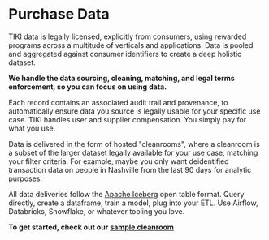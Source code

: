# Purchase Data

TIKI data is legally licensed, explicitly from consumers, using rewarded programs across a multitude of verticals and applications. Data is pooled and aggregated against consumer identifiers to create a deep holistic dataset. 

**We handle the data sourcing, cleaning, matching, and legal terms enforcement, so you can focus on using data.**

Each record contains an associated audit trail and provenance, to automatically ensure data you source is legally usable for your specific use case. TIKI handles user and supplier compensation. You simply pay for what you use. 

Data is delivered in the form of hosted "cleanrooms", where a cleanroom is a subset of the larger dataset legally available for your use case, matching your filter criteria. For example, maybe you only want deidentified transaction data on people in Nashville from the last 90 days for analytic purposes. 

All data deliveries follow the [Apache Iceberg](https://apache.iceberg.org) open table format. Query directly, create a dataframe, train a model, plug into your ETL. Use Airflow, Databricks, Snowflake, or whatever tooling you love.

**To get started, check out our [sample cleanroom](docs/sample/README.md)**

